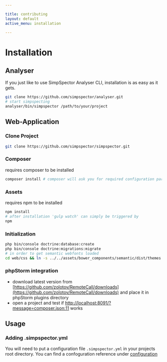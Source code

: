 ```yaml
---

title: contributing
layout: default
active_menu: installation

---
```


# Installation

## Analyser

If you just like to use SimpSpector Analyser CLI, installation is as easy as it gets.

```bash
git clone https://github.com/simpspector/analyser.git
# start simpspecting
analyser/bin/simpspector /path/to/your/project
```

## Web-Application

### Clone Project

```bash
git clone https://github.com/simpspector/simpspector.git
```

### Composer

requires composer to be installed

```bash
composer install # composer will ask you for required configuration paramters
```

### Assets

requires npm to be installed

```bash
npm install
# after installation 'gulp watch' can simply be triggered by
npm
```

### Initialization

```bash
php bin/console doctrine:database:create
php bin/console doctrine:migrations:migrate
# in order to get semantic webfonts loaded
cd web/css && ln -s ../../assets/bower_components/semantic/dist/themes .
```

### phpStorm integration

* download latest version from [https://github.com/zolotov/RemoteCall/downloads](https://github.com/zolotov/RemoteCall/downloads) and place it in phpStorm plugins directory
* open a project and test if [http://localhost:8091/?message=composer.json:11](http://localhost:8091/?message=composer.json:11) works

## Usage

### Adding .simpspector.yml

You will need to put a configuration file `.simpspector.yml` in your projects root directory. You can find a confoguration reference under [configuration](/configuration)
